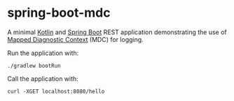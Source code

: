 # spring-boot-mdc

A minimal [Kotlin](https://kotlinlang.org) and [Spring Boot](https://spring.io/projects/spring-boot) REST application demonstrating the use 
of [Mapped Diagnostic Context](https://logback.qos.ch/manual/mdc.html) (MDC) for logging.

Run the application with:

```shell
./gradlew bootRun
```

Call the application with: 

```shell
curl -XGET localhost:8080/hello
```
